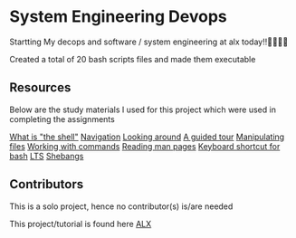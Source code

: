 # System Engineering Devops

Startting My decops and software / system engineering at alx today!!💪💪💪💪

Created a total of 20 bash scripts files and made them executable

## Resources
Below are the study materials I used for this project which were used in completing the assignments

 [What is "the shell"](http://linuxcommand.org/lc3_lts0010.php)
 [Navigation](http://linuxcommand.org/lc3_lts0020.php)
 [Looking around](http://linuxcommand.org/lc3_lts0030.php)
 [A guided tour](http://linuxcommand.org/lc3_lts0040.php)
 [Manipulating files](http://linuxcommand.org/lc3_lts0050.php)
 [Working with commands](http://linuxcommand.org/lc3_lts0060.php)
 [Reading man pages](http://linuxcommand.org/lc3_man_pages/man1.html)
 [Keyboard shortcut for bash](https://www.howtogeek.com/181/keyboard-shortcuts-for-bash-command-shell-for-ubuntu-debian-suse-redhat-linux-etc/)
 [LTS](https://wiki.ubuntu.com/LTS)
 [Shebangs](https://en.wikipedia.org/wiki/Shebang_%28Unix%29)

## Contributors
This is a solo project, hence no contributor(s) is/are needed

This project/tutorial is found here [ALX](https://intranet.alxswe.com/projects/205)
